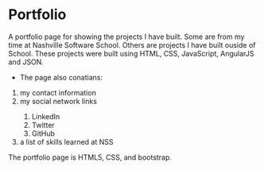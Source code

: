 # Portfolio

A portfolio page for showing the projects I have built. Some are from my time at Nashville Software School. Others are projects I have built ouside of School. These projects were built using HTML, CSS, JavaScript, AngularJS and JSON.

- The page also conatians:
<ol>
<li> my contact information</li>
<li> my social network links</li>
      <ol>
          <li>LinkedIn</li>
          <li>Twitter</li>
          <li>GitHub</li>
      </ol>
<li> a list of skills learned at NSS</li>
</ol>

The portfolio page is HTML5, CSS, and bootstrap.
